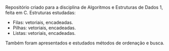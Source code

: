 Repositório criado para a disciplina de Algoritmos e Estruturas de Dados 1, feita em C.
Estruturas estudadas:
- Filas: vetoriais, encadeadas.
- Pilhas: vetoriais, encadeadas.
- Listas: vetoriais, encadeadas.

Também foram apresentados e estudados métodos de ordenação e busca.
